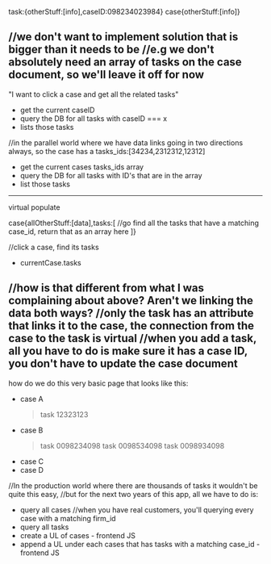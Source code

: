 task:{otherStuff:[info],caseID:098234023984}
case{otherStuff:[info]}


//we don't want to implement solution that is bigger than it needs to be
//e.g we don't absolutely need an array of tasks on the case document, so we'll leave it off for now
------
"I want to click a case and get all the related tasks"

* get the current caseID
* query the DB for all tasks with caseID === x
* lists those tasks

//in the parallel world where we have data links going in two directions always, so the case has a tasks_ids:[34234,2312312,12312]

* get the current cases tasks_ids array
* query the DB for all tasks with ID's that are in the array
* list those tasks
-----
virtual populate

case{allOtherStuff:[data],tasks:[
  //go find all the tasks that have a matching case_id, return that as an array here
]}

//click a case, find its tasks

* currentCase.tasks

//how is that different from what I was complaining about above? Aren't we linking the data both ways?
//only the task has an attribute that links it to the case, the connection from the case to the task is virtual
//when you add a task, all you have to do is make sure it has a case ID, you don't have to update the case document
-------
how do we do this very basic page that looks like this:

* case A
  >task 12323123
* case B
  >task 0098234098
  >task 0098534098
  >task 0098934098
* case C
* case D

//In the production world where there are thousands of tasks it wouldn't be quite this easy, 
//but for the next two years of this app, all we have to do is:

* query all cases //when you have real customers, you'll querying every case with a matching firm_id
* query all tasks
* create a UL of cases - frontend JS
* append a UL under each cases that has tasks with a matching case_id - frontend JS